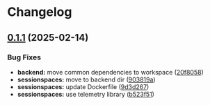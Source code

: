 # Changelog

## [0.1.1](https://github.com/daurer/test-workflows/compare/sessionspaces-v0.1.0...sessionspaces@v0.1.1) (2025-02-14)


### Bug Fixes

* **backend:** move common dependencies to workspace ([20f8058](https://github.com/daurer/test-workflows/commit/20f8058d311c12a7f4582f2833f5944a697bb1a5))
* **sessionspaces:** move to backend dir ([903819a](https://github.com/daurer/test-workflows/commit/903819ad185a543a681d6238accd70f0682b6827))
* **sessionspaces:** update Dockerfile ([9d3d267](https://github.com/daurer/test-workflows/commit/9d3d267d5f3faf884ea6db5a112fcacb480f8833))
* **sessionspaces:** use telemetry library ([b523f51](https://github.com/daurer/test-workflows/commit/b523f5175212720ec8ed46ab43fe66cb9b6da55f))
